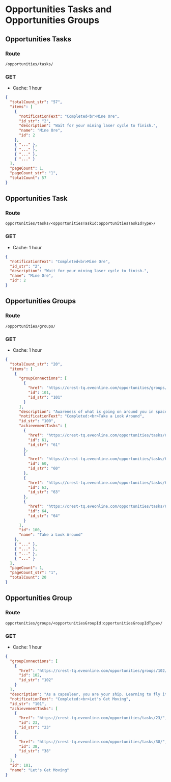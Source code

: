 # Opportunities Tasks and Opportunities Groups

## Opportunities Tasks
### Route
``/opportunities/tasks/``

### GET
* Cache: 1 hour

```json
{
  "totalCount_str": "57",
  "items": [
    {
      "notificationText": "Completed<br>Mine Ore",
      "id_str": "2",
      "description": "Wait for your mining laser cycle to finish.",
      "name": "Mine Ore",
      "id": 2
    },
    { "..." },
    { "..." },
    { "..." },
    { "..." }
  ],
  "pageCount": 1,
  "pageCount_str": "1",
  "totalCount": 57
}
```

## Opportunities Task
### Route
``opportunities/tasks/<opportunitiesTaskId:opportunitiesTaskIdType>/``

### GET
* Cache: 1 hour

```json
{
  "notificationText": "Completed<br>Mine Ore",
  "id_str": "2",
  "description": "Wait for your mining laser cycle to finish.",
  "name": "Mine Ore",
  "id": 2
}
```

## Opportunities Groups
### Route
``/opportunities/groups/``

### GET
* Cache: 1 hour

```json
{
  "totalCount_str": "20",
  "items": [
    {
      "groupConnections": [
        {
          "href": "https://crest-tq.eveonline.com/opportunities/groups/101/",
          "id": 101,
          "id_str": "101"
        }
      ],
      "description": "Awareness of what is going on around you in space is very important to a capsuleer. Using your camera is key.",
      "notificationText": "Completed:<br>Take a Look Around",
      "id_str": "100",
      "achievementTasks": [
        {
          "href": "https://crest-tq.eveonline.com/opportunities/tasks/61/",
          "id": 61,
          "id_str": "61"
        },
        {
          "href": "https://crest-tq.eveonline.com/opportunities/tasks/60/",
          "id": 60,
          "id_str": "60"
        },
        {
          "href": "https://crest-tq.eveonline.com/opportunities/tasks/63/",
          "id": 63,
          "id_str": "63"
        },
        {
          "href": "https://crest-tq.eveonline.com/opportunities/tasks/64/",
          "id": 64,
          "id_str": "64"
        }
      ],
      "id": 100,
      "name": "Take a Look Around"
    },
    { "..." },
    { "..." },
    { "..." },
    { "..." }
  ],
  "pageCount": 1,
  "pageCount_str": "1",
  "totalCount": 20
}
```

## Opportunities Group
### Route
``opportunities/groups/<opportunitiesGroupId:opportunitiesGroupIdType>/``

### GET
* Cache: 1 hour

```json
{
  "groupConnections": [
    {
      "href": "https://crest-tq.eveonline.com/opportunities/groups/102/",
      "id": 102,
      "id_str": "102"
    }
  ],
  "description": "As a capsuleer, you are your ship. Learning to fly it is essential.",
  "notificationText": "Completed:<br>Let's Get Moving",
  "id_str": "101",
  "achievementTasks": [
    {
      "href": "https://crest-tq.eveonline.com/opportunities/tasks/23/",
      "id": 23,
      "id_str": "23"
    },
    {
      "href": "https://crest-tq.eveonline.com/opportunities/tasks/38/",
      "id": 38,
      "id_str": "38"
    }
  ],
  "id": 101,
  "name": "Let's Get Moving"
}
```
